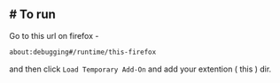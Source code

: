 ## # To run

Go to this url on firefox -

```bash
about:debugging#/runtime/this-firefox
```

and then click `Load Temporary Add-On` and add your extention ( this ) dir.